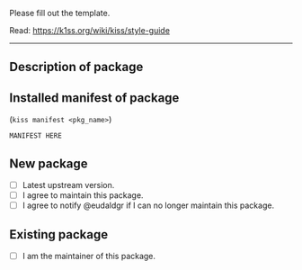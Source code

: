 Please fill out the template.

Read: https://k1ss.org/wiki/kiss/style-guide

---

## Description of package


## Installed manifest of package

(`kiss manifest <pkg_name>`)

```
MANIFEST HERE
```

## New package

- [ ] Latest upstream version.
- [ ] I agree to maintain this package.
- [ ] I agree to notify @eudaldgr if I can no longer maintain this package.

## Existing package

- [ ] I am the maintainer of this package.
